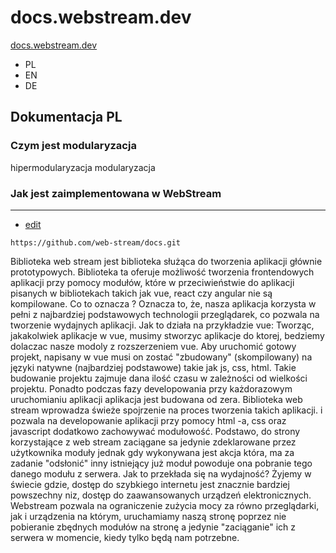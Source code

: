 # docs.webstream.dev

[docs.webstream.dev](https://docs.webstream.dev/#/)

+ PL
+ EN
+ DE


## Dokumentacja PL

### Czym jest modularyzacja

hipermodularyzacja
modularyzacja


### Jak jest zaimplementowana w WebStream


---
+ [edit](https://github.com/web-stream/docs/edit/main/README.md)

```
https://github.com/web-stream/docs.git
```

Biblioteka web stream jest biblioteka służąca do tworzenia aplikacji głównie prototypowych. Biblioteka ta oferuje możliwość tworzenia frontendowych aplikacji przy pomocy modułów, które w przeciwieństwie do aplikacji pisanych w bibliotekach takich jak vue, react czy angular nie są kompilowane.
Co to oznacza ?
Oznacza to, że, nasza aplikacja korzysta w pełni z najbardziej podstawowych technologii przeglądarek, co pozwala na tworzenie wydajnych aplikacji.
Jak to działa na przykładzie vue:
Tworząc, jakakolwiek aplikacje w vue, musimy stworzyc aplikacje do ktorej, bedziemy dolaczac nasze modoly z rozszerzeniem vue. Aby uruchomić gotowy projekt, napisany w vue musi on zostać "zbudowany" (skompilowany) na języki natywne (najbardziej podstawowe) takie jak js, css, html. Takie budowanie projektu zajmuje dana ilość czasu w zależności od wielkości projektu. Ponadto podczas fazy developowania przy każdorazowym uruchomianiu aplikacji aplikacja jest budowana od zera.
Biblioteka web stream wprowadza świeże spojrzenie na proces tworzenia takich aplikacji. i pozwala na developowanie aplikacji przy pomocy html -a, css oraz javascript dodatkowo zachowywać modułowość. Podstawo, do strony korzystające z web stream zaciągane sa jedynie zdeklarowane przez użytkownika moduły jednak gdy wykonywana jest akcja która, ma za zadanie "odsłonić" inny istniejący już moduł powoduje ona pobranie tego danego modułu z serwera.
Jak to przekłada się na wydajność?
Żyjemy w świecie gdzie, dostęp do szybkiego internetu jest znacznie bardziej powszechny niz, dostęp do zaawansowanych urządzeń elektronicznych. Webstream pozwala na ograniczenie zużycia mocy za równo przeglądarki, jak i urządzenia na którym, uruchamiamy naszą stronę poprzez nie pobieranie zbędnych modułów na stronę a jedynie "zaciąganie" ich z serwera w momencie, kiedy tylko będą nam potrzebne.